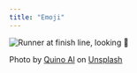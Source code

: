 ```yaml
---
title: "Emoji"
---
```


![Runner at finish line, looking 😤]({{site.baseurl}}/assets/emoji.jpg)

<p aria-hidden="true">Photo by <a href="https://unsplash.com/@quinoal">Quino Al</a> on <a href="https://unsplash.com/">Unsplash</a></p>
